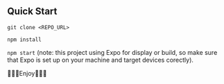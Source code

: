 ## Quick Start
`git clone <REPO_URL>`

`npm install`

`npm start`
(note: this project using Expo for display or build, so make sure that Expo is set up on your machine and target devices corectly).

🚀🚀🚀Enjoy🚀🚀🚀